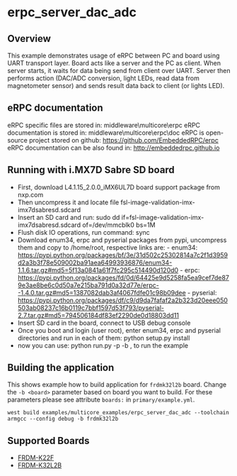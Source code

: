 # erpc_server_dac_adc

## Overview

This example demonstrates usage of eRPC between PC and board using UART transport layer.
Board acts like a server and the PC as client.
When server starts, it waits for data being send from client over UART.
Server then performs action (DAC/ADC conversion, light LEDs, read data from
magnetometer sensor) and sends result data back to client (or lights LED).

## eRPC documentation

eRPC specific files are stored in: middleware\multicore\erpc
eRPC documentation is stored in: middleware\multicore\erpc\doc
eRPC is open-source project stored on github: https://github.com/EmbeddedRPC/erpc
eRPC documentation can be also found in: http://embeddedrpc.github.io

## Running with i.MX7D Sabre SD board

- First, download L4.1.15_2.0.0_iMX6UL7D board support package from nxp.com
- Then uncompress it and locate file fsl-image-validation-imx-imx7dsabresd.sdcard
- Insert an SD card and run: sudo dd if=fsl-image-validation-imx-imx7dsabresd.sdcard
of=/dev/mmcblk0 bs=1M
- Flush disk IO operations, run command: sync
- Download enum34, erpc and pyserial packages from pypi, uncompress them and copy to
/home/root, respective links are:
		- enum34: https://pypi.python.org/packages/bf/3e/31d502c25302814a7c2f1d3959d2a3b3f78e509002ba91aea64993936876/enum34-1.1.6.tar.gz#md5=5f13a0841a61f7fc295c514490d120d0
		- erpc: https://pypi.python.org/packages/fd/0d/64425e9d5258fa5ea9cef7de879e3ae8be6c0d50a7e215ba791d0a32d77e/erpc--1.4.0.tar.gz#md5=1387082dab3af4067fdfe01c98b09dee
		- pyserial: https://pypi.python.org/packages/df/c9/d9da7fafaf2a2b323d20eee050503ab08237c16b0119c7bbf1597d53f793/pyserial-2.7.tar.gz#md5=794506184df83ef2290de0d18803dd11
- Insert SD card in the board, connect to USB debug console
- Once you boot and login (user root), enter enum34, erpc and pyserial directories
and run in each of them: python setup.py install
- now you can use: python run.py -p <PORT> -b <BAUDRATE>, to run the example

## Building the application

This shows example how to build application for `frdmk32l2b` board.
Change the `-b <board>` parameter based on board you want to build.
For these parameters please see attribute `boards:` in `primary/example.yml`.

```
west build examples/multicore_examples/erpc_server_dac_adc --toolchain armgcc --config debug -b frdmk32l2b
```

## Supported Boards

- [FRDM-K22F](../../_boards/frdmk22f/multiprocessor_examples/erpc_server_dac_adc/example_board_readme.md)
- [FRDM-K32L2B](../../_boards/frdmk32l2b/multiprocessor_examples/erpc_server_dac_adc/example_board_readme.md)
